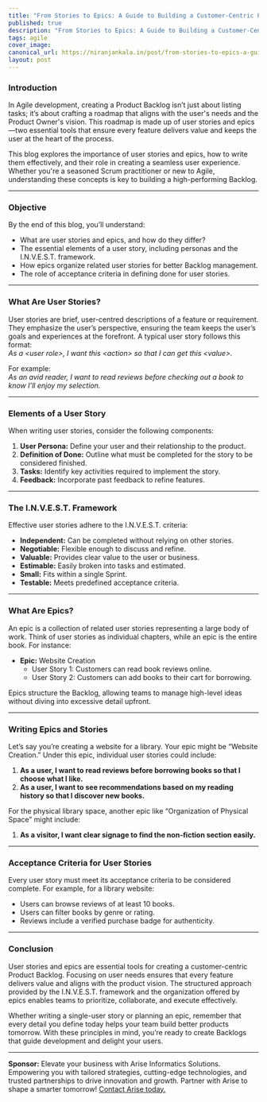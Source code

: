 ```yaml
---
title: "From Stories to Epics: A Guide to Building a Customer-Centric Product Backlog"
published: true
description: "From Stories to Epics: A Guide to Building a Customer-Centric Product Backlog"
tags: agile
cover_image: 
canonical_url: https://niranjankala.in/post/from-stories-to-epics-a-guide-to-building-a-customer-centric-product-backlog
layout: post
---
```


### **Introduction**  
In Agile development, creating a Product Backlog isn’t just about listing tasks; it’s about crafting a roadmap that aligns with the user's needs and the Product Owner's vision. This roadmap is made up of user stories and epics—two essential tools that ensure every feature delivers value and keeps the user at the heart of the process.  

This blog explores the importance of user stories and epics, how to write them effectively, and their role in creating a seamless user experience. Whether you're a seasoned Scrum practitioner or new to Agile, understanding these concepts is key to building a high-performing Backlog.  

---

### **Objective**  
By the end of this blog, you’ll understand:  
- What are user stories and epics, and how do they differ?  
- The essential elements of a user story, including personas and the I.N.V.E.S.T. framework.  
- How epics organize related user stories for better Backlog management.  
- The role of acceptance criteria in defining done for user stories.  

---

### **What Are User Stories?**  
User stories are brief, user-centred descriptions of a feature or requirement. They emphasize the user’s perspective, ensuring the team keeps the user’s goals and experiences at the forefront. A typical user story follows this format:  
*As a \<user role>, I want this \<action> so that I can get this \<value>.*

For example:  
*As an avid reader, I want to read reviews before checking out a book to know I’ll enjoy my selection.*

---

### **Elements of a User Story**  
When writing user stories, consider the following components:  
1. **User Persona:** Define your user and their relationship to the product.  
2. **Definition of Done:** Outline what must be completed for the story to be considered finished.  
3. **Tasks:** Identify key activities required to implement the story.  
4. **Feedback:** Incorporate past feedback to refine features.  

---

### **The I.N.V.E.S.T. Framework**  
Effective user stories adhere to the I.N.V.E.S.T. criteria:  
- **Independent:** Can be completed without relying on other stories.  
- **Negotiable:** Flexible enough to discuss and refine.  
- **Valuable:** Provides clear value to the user or business.  
- **Estimable:** Easily broken into tasks and estimated.  
- **Small:** Fits within a single Sprint.  
- **Testable:** Meets predefined acceptance criteria.  

---

### **What Are Epics?**  
An epic is a collection of related user stories representing a large body of work. Think of user stories as individual chapters, while an epic is the entire book. For instance:  
- **Epic:** Website Creation  
  - User Story 1: Customers can read book reviews online.  
  - User Story 2: Customers can add books to their cart for borrowing.

Epics structure the Backlog, allowing teams to manage high-level ideas without diving into excessive detail upfront.

---

### **Writing Epics and Stories**  
Let’s say you’re creating a website for a library. Your epic might be “Website Creation.” Under this epic, individual user stories could include:  
1. **As a user, I want to read reviews before borrowing books so that I choose what I like.**  
2. **As a user, I want to see recommendations based on my reading history so that I discover new books.**

For the physical library space, another epic like “Organization of Physical Space” might include:  
1. **As a visitor, I want clear signage to find the non-fiction section easily.**

---

### **Acceptance Criteria for User Stories**  
Every user story must meet its acceptance criteria to be considered complete. For example, for a library website:  
- Users can browse reviews of at least 10 books.  
- Users can filter books by genre or rating.  
- Reviews include a verified purchase badge for authenticity.

---

### **Conclusion**  
User stories and epics are essential tools for creating a customer-centric Product Backlog. Focusing on user needs ensures that every feature delivers value and aligns with the product vision. The structured approach provided by the I.N.V.E.S.T. framework and the organization offered by epics enables teams to prioritize, collaborate, and execute effectively.

Whether writing a single-user story or planning an epic, remember that every detail you define today helps your team build better products tomorrow. With these principles in mind, you’re ready to create Backlogs that guide development and delight your users.  

---
**Sponsor:** Elevate your business with Arise Informatics Solutions. Empowering you with tailored strategies, cutting-edge technologies, and trusted partnerships to drive innovation and growth. Partner with Arise to shape a smarter tomorrow! [Contact Arise today.](https://arisein.com/contact/)